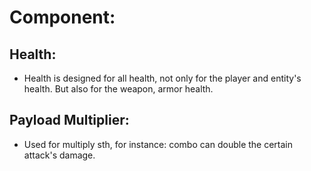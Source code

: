 # Component:
## Health:
- Health is designed for all health, not only for the player and
entity's health. But also for the weapon, armor health.

## Payload Multiplier:
- Used for multiply sth, for instance: combo can double the 
certain attack's damage.
  
